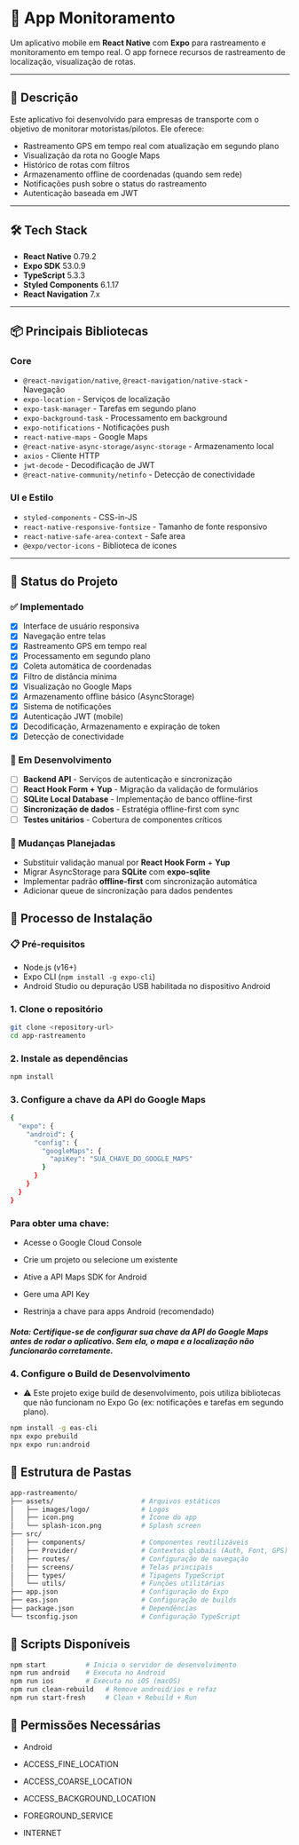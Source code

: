 # 📍 App Monitoramento

Um aplicativo mobile em **React Native** com **Expo** para rastreamento e monitoramento em tempo real. O app fornece recursos de rastreamento de localização, visualização de rotas.

---

## 📱 Descrição

Este aplicativo foi desenvolvido para empresas de transporte com o objetivo de monitorar motoristas/pilotos. Ele oferece:

- Rastreamento GPS em tempo real com atualização em segundo plano
- Visualização da rota no Google Maps
- Histórico de rotas com filtros
- Armazenamento offline de coordenadas (quando sem rede)
- Notificações push sobre o status do rastreamento
- Autenticação baseada em JWT

---

## 🛠️ Tech Stack

- **React Native** 0.79.2
- **Expo SDK** 53.0.9
- **TypeScript** 5.3.3
- **Styled Components** 6.1.17
- **React Navigation** 7.x

---

## 📦 Principais Bibliotecas

### Core

- `@react-navigation/native`, `@react-navigation/native-stack` - Navegação
- `expo-location` - Serviços de localização
- `expo-task-manager` - Tarefas em segundo plano
- `expo-background-task` - Processamento em background
- `expo-notifications` - Notificações push
- `react-native-maps` - Google Maps
- `@react-native-async-storage/async-storage` - Armazenamento local
- `axios` - Cliente HTTP
- `jwt-decode` - Decodificação de JWT
- `@react-native-community/netinfo` - Detecção de conectividade

### UI e Estilo

- `styled-components` - CSS-in-JS
- `react-native-responsive-fontsize` - Tamanho de fonte responsivo
- `react-native-safe-area-context` - Safe area
- `@expo/vector-icons` - Biblioteca de ícones

---

## 🚧 Status do Projeto

### ✅ Implementado
- [x] Interface de usuário responsiva
- [x] Navegação entre telas
- [x] Rastreamento GPS em tempo real
- [x] Processamento em segundo plano
- [x] Coleta automática de coordenadas
- [x] Filtro de distância mínima
- [x] Visualização no Google Maps
- [x] Armazenamento offline básico (AsyncStorage)
- [x] Sistema de notificações
- [x] Autenticação JWT (mobile)
- [x] Decodificação, Armazenamento e expiração de token
- [x] Detecção de conectividade

### 🔄 Em Desenvolvimento
- [ ] **Backend API** - Serviços de autenticação e sincronização
- [ ] **React Hook Form + Yup** - Migração da validação de formulários
- [ ] **SQLite Local Database** - Implementação de banco offline-first
- [ ] **Sincronização de dados** - Estratégia offline-first com sync
- [ ] **Testes unitários** - Cobertura de componentes críticos

### 📝 Mudanças Planejadas
- Substituir validação manual por **React Hook Form** + **Yup**
- Migrar AsyncStorage para **SQLite** com **expo-sqlite**
- Implementar padrão **offline-first** com sincronização automática
- Adicionar queue de sincronização para dados pendentes

## 🚀 Processo de Instalação

### 📋 Pré-requisitos

- Node.js (v16+)
- Expo CLI (`npm install -g expo-cli`)
- Android Studio ou depuração USB habilitada no dispositivo Android

### 1. Clone o repositório

```bash
git clone <repository-url>
cd app-rastreamento
```

### 2. Instale as dependências
```bash
npm install
```

### 3. Configure a chave da API do Google Maps
```bash
{
  "expo": {
    "android": {
      "config": {
        "googleMaps": {
          "apiKey": "SUA_CHAVE_DO_GOOGLE_MAPS"
        }
      }
    }
  }
}
```

### Para obter uma chave:

* Acesse o Google Cloud Console

* Crie um projeto ou selecione um existente

* Ative a API Maps SDK for Android

* Gere uma API Key

* Restrinja a chave para apps Android (recomendado)

##### Nota: Certifique-se de configurar sua chave da API do Google Maps antes de rodar o aplicativo. Sem ela, o mapa e a localização não funcionarão corretamente.

### 4. Configure o Build de Desenvolvimento
- ⚠️ Este projeto exige build de desenvolvimento, pois utiliza bibliotecas que não funcionam no Expo Go (ex: notificações e tarefas em segundo plano).

```bash
npm install -g eas-cli
npx expo prebuild
npx expo run:android
```

## 📁 Estrutura de Pastas
```bash
app-rastreamento/
├── assets/                      # Arquivos estáticos
│   ├── images/logo/             # Logos
│   ├── icon.png                 # Ícone do app
│   └── splash-icon.png          # Splash screen
├── src/
│   ├── components/              # Componentes reutilizáveis
│   ├── Provider/                # Contextos globais (Auth, Font, GPS)
│   ├── routes/                  # Configuração de navegação
│   ├── screens/                 # Telas principais
│   ├── types/                   # Tipagens TypeScript
│   └── utils/                   # Funções utilitárias
├── app.json                     # Configuração do Expo
├── eas.json                     # Configuração de builds
├── package.json                 # Dependências
└── tsconfig.json                # Configuração TypeScript
```

## 📜 Scripts Disponíveis

```bash
npm start          # Inicia o servidor de desenvolvimento
npm run android    # Executa no Android
npm run ios        # Executa no iOS (macOS)
npm run clean-rebuild   # Remove android/ios e refaz
npm run start-fresh     # Clean + Rebuild + Run
```

## 🔑 Permissões Necessárias
* Android
* ACCESS_FINE_LOCATION

* ACCESS_COARSE_LOCATION

* ACCESS_BACKGROUND_LOCATION

* FOREGROUND_SERVICE

* INTERNET
